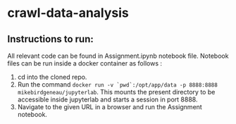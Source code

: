 # crawl-data-analysis

## Instructions to run:
All relevant code can be found in Assignment.ipynb notebook file.
Notebook files can be run inside a docker container as follows :

1. cd into the cloned repo.
2. Run the command ``docker run -v `pwd`:/opt/app/data -p 8888:8888 mikebirdgeneau/jupyterlab``. This mounts the present directory to be accessible inside jupyterlab and starts a session in port 8888.
3. Navigate to the given URL in a browser and run the Assignment notebook.

